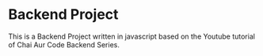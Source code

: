 # Backend Project

This is a Backend Project written in javascript based on the Youtube tutorial of Chai Aur Code Backend Series.
